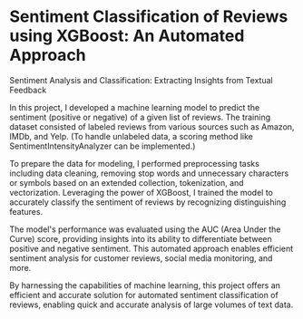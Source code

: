 # Sentiment Classification of Reviews using XGBoost: An Automated Approach

Sentiment Analysis and Classification: Extracting Insights from Textual Feedback

In this project, I developed a machine learning model to predict the sentiment (positive or negative) of a given list of reviews. The training dataset consisted of labeled reviews from various sources such as Amazon, IMDb, and Yelp.
(To handle unlabeled data, a scoring method like SentimentIntensityAnalyzer can be implemented.)

To prepare the data for modeling, I performed preprocessing tasks including data cleaning, removing stop words and unnecessary characters or symbols based on an extended collection, tokenization, and vectorization. Leveraging the power of XGBoost, I trained the model to accurately classify the sentiment of reviews by recognizing distinguishing features.

The model's performance was evaluated using the AUC (Area Under the Curve) score, providing insights into its ability to differentiate between positive and negative sentiment. This automated approach enables efficient sentiment analysis for customer reviews, social media monitoring, and more.

By harnessing the capabilities of machine learning, this project offers an efficient and accurate solution for automated sentiment classification of reviews, enabling quick and accurate analysis of large volumes of text data.
